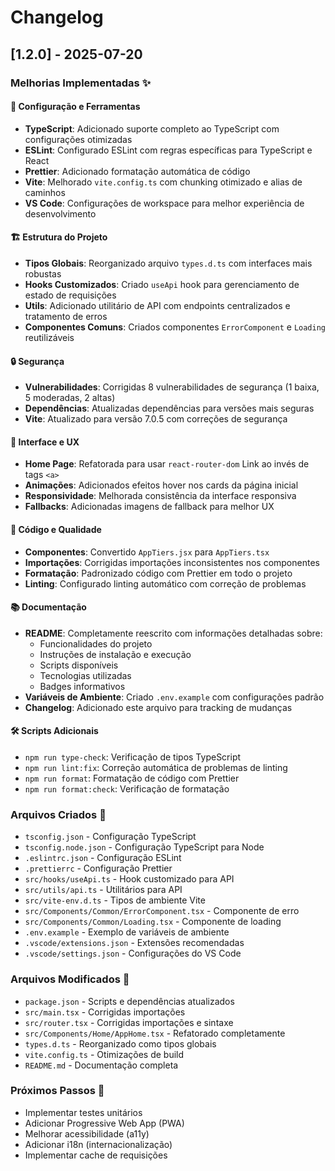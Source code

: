 # Changelog

## [1.2.0] - 2025-07-20

### Melhorias Implementadas ✨

#### 🔧 Configuração e Ferramentas

- **TypeScript**: Adicionado suporte completo ao TypeScript com configurações otimizadas
- **ESLint**: Configurado ESLint com regras específicas para TypeScript e React
- **Prettier**: Adicionado formatação automática de código
- **Vite**: Melhorado `vite.config.ts` com chunking otimizado e alias de caminhos
- **VS Code**: Configurações de workspace para melhor experiência de desenvolvimento

#### 🏗️ Estrutura do Projeto

- **Tipos Globais**: Reorganizado arquivo `types.d.ts` com interfaces mais robustas
- **Hooks Customizados**: Criado `useApi` hook para gerenciamento de estado de requisições
- **Utils**: Adicionado utilitário de API com endpoints centralizados e tratamento de erros
- **Componentes Comuns**: Criados componentes `ErrorComponent` e `Loading` reutilizáveis

#### 🔒 Segurança

- **Vulnerabilidades**: Corrigidas 8 vulnerabilidades de segurança (1 baixa, 5 moderadas, 2 altas)
- **Dependências**: Atualizadas dependências para versões mais seguras
- **Vite**: Atualizado para versão 7.0.5 com correções de segurança

#### 🎨 Interface e UX

- **Home Page**: Refatorada para usar `react-router-dom` Link ao invés de tags `<a>`
- **Animações**: Adicionados efeitos hover nos cards da página inicial
- **Responsividade**: Melhorada consistência da interface responsiva
- **Fallbacks**: Adicionadas imagens de fallback para melhor UX

#### 📝 Código e Qualidade

- **Componentes**: Convertido `AppTiers.jsx` para `AppTiers.tsx`
- **Importações**: Corrigidas importações inconsistentes nos componentes
- **Formatação**: Padronizado código com Prettier em todo o projeto
- **Linting**: Configurado linting automático com correção de problemas

#### 📚 Documentação

- **README**: Completamente reescrito com informações detalhadas sobre:
  - Funcionalidades do projeto
  - Instruções de instalação e execução
  - Scripts disponíveis
  - Tecnologias utilizadas
  - Badges informativos
- **Variáveis de Ambiente**: Criado `.env.example` com configurações padrão
- **Changelog**: Adicionado este arquivo para tracking de mudanças

#### 🛠️ Scripts Adicionais

- `npm run type-check`: Verificação de tipos TypeScript
- `npm run lint:fix`: Correção automática de problemas de linting
- `npm run format`: Formatação de código com Prettier
- `npm run format:check`: Verificação de formatação

### Arquivos Criados 📁

- `tsconfig.json` - Configuração TypeScript
- `tsconfig.node.json` - Configuração TypeScript para Node
- `.eslintrc.json` - Configuração ESLint
- `.prettierrc` - Configuração Prettier
- `src/hooks/useApi.ts` - Hook customizado para API
- `src/utils/api.ts` - Utilitários para API
- `src/vite-env.d.ts` - Tipos de ambiente Vite
- `src/Components/Common/ErrorComponent.tsx` - Componente de erro
- `src/Components/Common/Loading.tsx` - Componente de loading
- `.env.example` - Exemplo de variáveis de ambiente
- `.vscode/extensions.json` - Extensões recomendadas
- `.vscode/settings.json` - Configurações do VS Code

### Arquivos Modificados 🔄

- `package.json` - Scripts e dependências atualizados
- `src/main.tsx` - Corrigidas importações
- `src/router.tsx` - Corrigidas importações e sintaxe
- `src/Components/Home/AppHome.tsx` - Refatorado completamente
- `types.d.ts` - Reorganizado como tipos globais
- `vite.config.ts` - Otimizações de build
- `README.md` - Documentação completa

### Próximos Passos 🚀

- Implementar testes unitários
- Adicionar Progressive Web App (PWA)
- Melhorar acessibilidade (a11y)
- Adicionar i18n (internacionalização)
- Implementar cache de requisições
